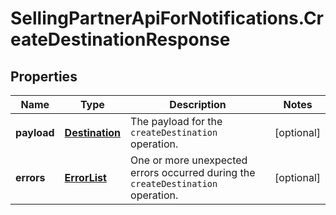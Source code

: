 # SellingPartnerApiForNotifications.CreateDestinationResponse

## Properties
Name | Type | Description | Notes
------------ | ------------- | ------------- | -------------
**payload** | [**Destination**](Destination.md) | The payload for the `createDestination` operation. | [optional] 
**errors** | [**ErrorList**](ErrorList.md) | One or more unexpected errors occurred during the `createDestination` operation. | [optional] 


